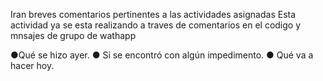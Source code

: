 Iran breves comentarios pertinentes a las actividades asignadas
Esta actividad ya se esta realizando a  traves de comentarios en el codigo y mnsajes de grupo de wathapp

●Qué se hizo ayer.
● Si se encontró con algún impedimento.
● Qué va a hacer hoy.